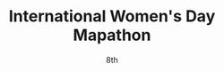 ---
type: event

date: 2016-03-08
month: March
date: 8th
day: Tuesday
time: 18:00-21:00

title: "International Women's Day Mapathon"
where: American Red Cross HQ
link: "https://www.eventbrite.com/e/international-womens-day-mapathon-tickets-20488246898"
location-link: "http://osm.org/go/ZZcbKyRak--?m="

country: United States
flag: us
---